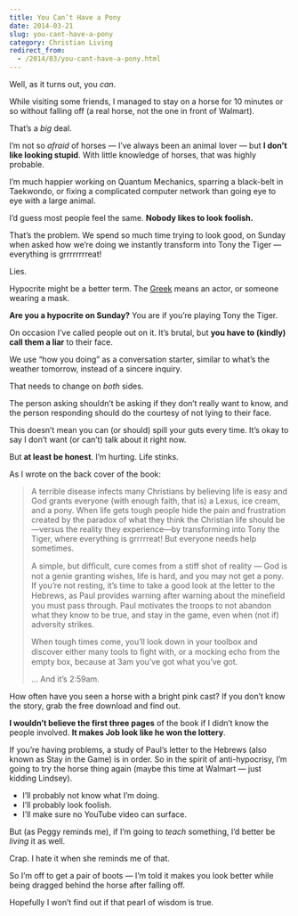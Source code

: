 ```yaml
---
title: You Can’t Have a Pony
date: 2014-03-21
slug: you-cant-have-a-pony
category: Christian Living
redirect_from:
  - /2014/03/you-cant-have-a-pony.html
---
```




Well, as it turns out, you *can*.

While visiting some friends, I managed
to stay on a horse for 10 minutes or so without falling off (a real
horse, not the one in front of Walmart).

That’s a *big* deal.

I’m not so *afraid* of horses — I’ve always been an animal lover — but
**I don’t like looking stupid**. With little knowledge of horses, that
was highly probable.

I’m much happier working on Quantum Mechanics, sparring a black-belt in
Taekwondo, or fixing a complicated computer network than going eye to
eye with a large animal.

I’d guess most people feel the same. **Nobody likes to look foolish.**

That’s the problem. We spend so much time trying to look good, on Sunday
when asked how we’re doing we instantly transform into Tony the Tiger —
everything is grrrrrrrreat!

Lies.

Hypocrite might be a better term. The
[Greek](http://www.blueletterbible.org/lang/lexicon/lexicon.cfm?Strongs=G5273&t=KJV)
means an actor, or someone wearing a mask.

**Are you a hypocrite on Sunday?** You are if you’re playing Tony the
Tiger.

On occasion I’ve called people out on it. It’s brutal, but **you have to
(kindly) call them a liar** to their face.

We use “how you doing” as a conversation starter, similar to what’s the
weather tomorrow, instead of a sincere inquiry.

That needs to change on *both* sides.

The person asking shouldn’t be asking if they don’t really want to know,
and the person responding should do the courtesy of not lying to their
face.

This doesn’t mean you can (or should) spill your guts every time. It’s
okay to say I don’t want (or can’t) talk about it right now.

But **at least be honest**. I’m hurting. Life stinks.

As I wrote on the back cover of the book:

> A terrible disease infects many Christians by believing life is easy
> and God grants everyone (with enough faith, that is) a Lexus, ice
> cream, and a pony. When life gets tough people hide the pain and
> frustration created by the paradox of what they think the Christian
> life should be—versus the reality they experience—by transforming into
> Tony the Tiger, where everything is grrrrreat! But everyone needs help
> sometimes.
>
> A simple, but difﬁcult, cure comes from a stiff shot of reality — God
> is not a genie granting wishes, life is hard, and you may not get a
> pony. If you’re not resting, it’s time to take a good look at the
> letter to the Hebrews, as Paul provides warning after warning about
> the mineﬁeld you must pass through. Paul motivates the troops to not
> abandon what they know to be true, and stay in the game, even when
> (not if) adversity strikes.
>
> When tough times come, you’ll look down in your toolbox and discover
> either many tools to ﬁght with, or a mocking echo from the empty box,
> because at 3am you’ve got what you’ve got.
>
> … And it’s 2:59am.


How often have you seen a horse with a bright pink cast? If you don’t
know the story, grab the free download and find out.

**I wouldn’t believe the first three pages** of the book if I didn’t
know the people involved. **It makes Job look like he won the lottery**.

If you’re having problems, a study of Paul’s letter to the Hebrews (also
known as Stay in the Game) is in order. So in the spirit of
anti-hypocrisy, I’m going to try the horse thing again (maybe this time
at Walmart — just kidding Lindsey).

-   I’ll probably not know what I’m doing.
-   I’ll probably look foolish.
-   I’ll make sure no YouTube video can surface.

But (as Peggy reminds me), if I’m going to *teach* something, I’d better
be *living* it as well.

Crap. I hate it when she reminds me of that.

So I’m off to get a pair of boots — I’m told it makes you look better
while being dragged behind the horse after falling off.

Hopefully I won’t find out if that pearl of wisdom is true.
